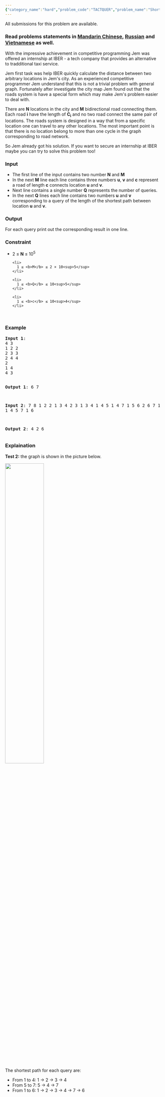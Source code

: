 ```yaml
---
{"category_name":"hard","problem_code":"TACTQUER","problem_name":"Shortest path queries","languages_supported":{"0":"ADA","1":"ASM","2":"BASH","3":"BF","4":"C","5":"C99 strict","6":"CAML","7":"CLOJ","8":"CLPS","9":"CPP 4.3.2","10":"CPP 4.9.2","11":"CPP14","12":"CS2","13":"D","14":"ERL","15":"FORT","16":"FS","17":"GO","18":"HASK","19":"ICK","20":"ICON","21":"JAVA","22":"JS","23":"LISP clisp","24":"LISP sbcl","25":"LUA","26":"NEM","27":"NICE","28":"NODEJS","29":"PAS fpc","30":"PAS gpc","31":"PERL","32":"PERL6","33":"PHP","34":"PIKE","35":"PRLG","36":"PYPY","37":"PYTH","38":"PYTH 3.4","39":"RUBY","40":"SCALA","41":"SCM chicken","42":"SCM guile","43":"SCM qobi","44":"ST","45":"TCL","46":"TEXT","47":"WSPC"},"max_timelimit":1,"source_sizelimit":50000,"problem_author":"tuananh93","problem_tester":"errichto","date_added":"9-09-2016","tags":{"0":"cook74","1":"dynamic","2":"graph","3":"hard","4":"tuananh93"},"editorial_url":"http://discuss.codechef.com/problems/TACTQUER","time":{"view_start_date":1474223400,"submit_start_date":1474223400,"visible_start_date":1474223400,"end_date":1735669800},"layout":"problem"}
---
```

<span class="solution-visible-txt">All submissions for this problem are available.</span><h3> Read problems statements in <a target="_blank" href="http://www.codechef.com/download/translated/COOK74/mandarin/TACTQUER.pdf">Mandarin Chinese</a>, <a target="_blank" href="http://www.codechef.com/download/translated/COOK74/russian/TACTQUER.pdf">Russian</a> and <a target="_blank" href="http://www.codechef.com/download/translated/COOK74/vietnamese/TACTQUER.pdf">Vietnamese</a> as well.</h3>



<p>
With the impressive achievement in competitive programming Jem was offered an internship at IBER - a tech company that provides an alternative to tradditional taxi service.
</p>

<p>
Jem first task was help IBER quickly calculate the distance between two arbitrary locations in Jem's city. As an experienced competitive programmer Jem understand that this is not a trivial problem with general graph. Fortunately after investigate the city map Jem found out that the roads system is have a special form which may make Jem's problem easier to deal with.
</p>

<p>
There are <b>N</b> locations in the city and <b>M</b> bidirectional road connecting them. Each road <b>i</b> have the length of <b>C<sub>i</sub></b> and no two road connect the same pair of locations. The roads system is designed in a way that from a specific location one can travel to any other locations. The most important point is that there is no location belong to more than one cycle in the graph corresponding to road network.
</p>

<p>
So Jem already got his solution. If you want to secure an internship at IBER maybe you can try to solve this problem too!
</p>

<h3>Input</h3>

<p>
<ul>
  <li>
    The first line of the input contains two number <b>N</b> and <b>M</b>
  </li>

  <li>
    In the next <b>M</b> line each line contains three numbers <b>u</b>, <b>v</b> and <b>c</b> represent a road of length <b>c</b> connects location <b>u</b> and <b>v</b>.
  </li>

  <li>
    Next line contains a single number <b>Q</b> represents the number of queries.
  </li>

  <li>
    In the next <b>Q</b> lines each line contains two numbers <b>u</b> and <b>v</b> corresponding to a query of the length of the shortest path between location <b>u</b> and <b>v</b>.
  </li>
</ul>
</p>

<h3>Output</h3>
<p>
For each query print out the corresponding result in one line.
</p>


<h3>Constraint</h3>

<p>
  <ul>
    <li>
      2 ≤ <b>N</b> ≤ 10<sup>5</sup>
    </li>

    <li>
      1 ≤ <b>M</b> ≤ 2 × 10<sup>5</sup>
    </li>

    <li>
      1 ≤ <b>Q</b> ≤ 10<sup>5</sup>
    </li>

    <li>
      1 ≤ <b>c</b> ≤ 10<sup>4</sup>
    </li>
  </ul>
</p>

<br>

<h3>Example</h3>
<pre>
<b>Input 1</b>:
4 3
1 2 2
2 3 3
2 4 4
2
1 4
4 3

<b>Output 1</b>:
6
7

<b>Input 2</b>:
7 8
1 2 2
1 3 4
2 3 1
3 4 1
4 5 1
4 7 1
5 6 2
6 7 1
3
1 4
5 7
1 6


<b>Output 2</b>:
4
2
6
</pre>

<h3>Explaination</h3>
<p>
<b>Test 2:</b> the graph is shown in the picture below.
</p>
<p>
<img src="http://www.codechef.com/download/upload/tactquer-example-2.png" width="50%"/>
</p>
<p>
The shortest path for each query are:
<ul>
<li>
 From 1 to 4: 1 -> 2 -> 3 -> 4
</li>
<li>
  From 5 to 7: 5 -> 4 -> 7
</li>
<li>
From 1 to 6: 1 -> 2 -> 3 -> 4 -> 7 -> 6
</li>
</ul>
</p>
